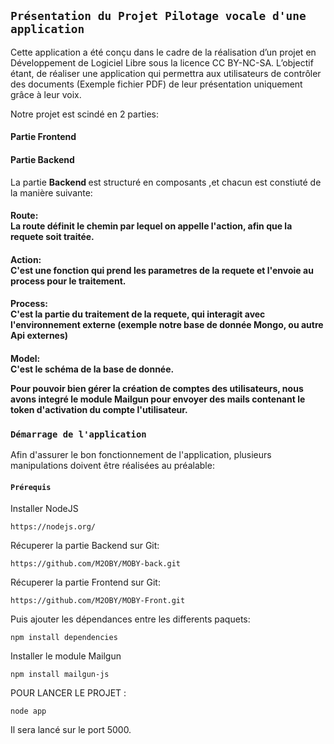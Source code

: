 ## `Présentation du Projet Pilotage vocale d'une application`
 Cette application a été conçu dans le cadre de la réalisation d’un projet en Développement de Logiciel Libre sous la licence CC BY-NC-SA.
L’objectif étant, de réaliser une application qui permettra aux utilisateurs de contrôler des documents (Exemple fichier PDF) de leur présentation uniquement grâce à leur voix.<br />

Notre projet est scindé en 2 parties:
<h4> Partie Frontend </h4>
<h4> Partie Backend </h4>

La partie <b> Backend </b> est structuré en composants ,et chacun est constiuté de la manière suivante: <br>

<h4> Route: <br>
La route définit le chemin par lequel on appelle l'action, afin que la requete soit traitée.

<h4> Action: <br>
C'est une fonction qui prend les parametres de la requete et l'envoie au process pour le traitement.

<h4> Process: <br>
C'est la partie du traitement de la requete, qui interagit avec l'environnement externe (exemple notre base de donnée Mongo, ou autre Api
externes)
<h4> Model: <br>
C'est le schéma de la base de donnée.

Pour pouvoir bien gérer la création de comptes des utilisateurs, nous avons integré le module Mailgun pour envoyer des mails contenant
le token d'activation du compte l'utilisateur. 

### `Démarrage de l'application`

Afin d'assurer le bon fonctionnement de l'application, plusieurs manipulations doivent être réalisées au préalable:

#### `Prérequis`

Installer NodeJS 

```
https://nodejs.org/

```

Récuperer la partie Backend sur Git:

```
https://github.com/M2OBY/MOBY-back.git

```

Récuperer la partie Frontend sur Git:

```
https://github.com/M2OBY/MOBY-Front.git

```
Puis ajouter les dépendances entre les differents paquets:

```
npm install dependencies

```
Installer le module Mailgun
```
npm install mailgun-js

```
POUR LANCER LE PROJET  : 
```
node app

```
Il sera lancé sur le port 5000.
